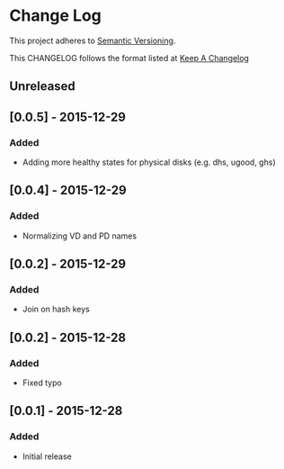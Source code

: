 # Change Log
This project adheres to [Semantic Versioning](http://semver.org/).

This CHANGELOG follows the format listed at [Keep A Changelog](http://keepachangelog.com/)

## Unreleased

## [0.0.5] - 2015-12-29
### Added
- Adding more healthy states for physical disks (e.g. dhs, ugood, ghs)

## [0.0.4] - 2015-12-29
### Added
- Normalizing VD and PD names

## [0.0.2] - 2015-12-29
### Added
- Join on hash keys

## [0.0.2] - 2015-12-28
### Added
- Fixed typo

## [0.0.1] - 2015-12-28
### Added
- Initial release
